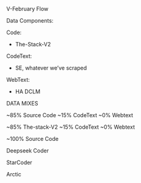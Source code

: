 V-February Flow

Data Components:

Code:
- The-Stack-V2

CodeText:
- SE, whatever we’ve scraped

WebText:
- HA DCLM

DATA MIXES

~85% Source Code
~15% CodeText
~0% Webtext

~85% The-stack-V2
~15% CodeText
~0% Webtext

~100% Source Code

Deepseek Coder

StarCoder

Arctic